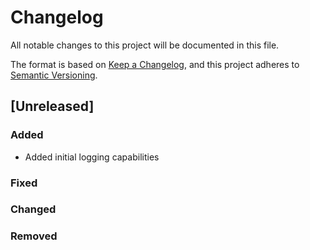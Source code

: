 
 # Changelog
All notable changes to this project will be documented in this file.

The format is based on [Keep a Changelog](https://keepachangelog.com/en/1.0.0/),
and this project adheres to [Semantic Versioning](https://semver.org/spec/v2.0.0.html).

<!-- Header line example:  ## [1.0.0] - 2017-06-20 -->

## [Unreleased]
### Added
- Added initial logging capabilities

### Fixed

### Changed

### Removed
